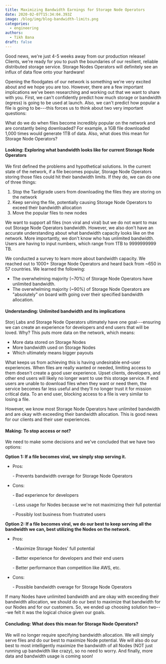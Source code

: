 ```yaml
---
title: Maximizing Bandwidth Earnings for Storage Node Operators
date: 2020-02-07T15:34:04.393Z
image: /blog/img/blog-bandwidth-limits.png
categories:
  - engineering
authors:
  - Tikh Bana
draft: false
---
```

Good news, we're just 4-5 weeks away from our production release! Clients, we're ready for you to push the boundaries of our resilient, reliable distributed storage service. Storage Nodes Operators will definitely see an influx of data flow onto your hardware!

Opening the floodgates of our network is something we're very excited about and we hope you are too. However, there are a few important implications we've been researching and working out that we want to share with you. First, we can't confidently predict how much storage or bandwidth (egress) is going to be used at launch. Also, we can't predict how popular a file is going to be---this forces us to think about two very important questions:

What do we do when files become incredibly popular on the network and are constantly being downloaded? For example, a 1GB file downloaded 1,000 times would generate 1TB of data. Also, what does this mean for Storage Node Operators?

#### Looking: Exploring what bandwidth looks like for current Storage Node Operators

We first defined the problems and hypothetical solutions. In the current state of the network, if a file becomes popular, Storage Node Operators storing those files could hit their bandwidth limits. If they do, we can do one of three things:

1. Stop the Tardigrade users from downloading the files they are storing on the network 
2. Keep serving the file, potentially causing Storage Node Operators to exceed their bandwidth allocation
3. Move the popular files to new nodes

We want to support all files (non viral and viral) but we do not want to max out Storage Node Operators bandwidth. However, we also don't have an accurate understanding about what bandwidth capacity looks like on the network. More importantly, we don't know who has  unlimited bandwidth. Users are having to input numbers, which range from 1TB to 9999999999 TB.

We conducted a survey to learn more about bandwidth capacity. We reached out to 1000+ Storage Node Operators and heard back from ~650 in 57 countries. We learned the following:

* The overwhelming majority (~70%) of Storage Node Operators have unlimited bandwidth.
* The overwhelming majority (~90%) of Storage Node Operators are "absolutely" on board with going over their specified bandwidth allocation.

#### Understanding: Unlimited bandwidth and its implications

Storj Labs and Storage Node Operators ultimately have one goal---ensuring we can create an experience for developers and end users that will be loved. Why? This puts more data on the network, which means:

* More data stored on Storage Nodes
* More bandwidth used on Storage Nodes 
* Which ultimately means bigger payouts

What keeps us from achieving this is having undesirable end-user experiences. When files are really wanted or needed, limiting access to them doesn't create a good user experience. Upset clients, developers, and other end users will likely no longer want to use this storage service. If end users are unable to download files when they want or need them, the service becomes far less useful and they'll no longer trust it for mission critical data. To an end user, blocking access to a file is very similar to losing a file.

However, we know most Storage Node Operators have unlimited bandwidth and are okay with exceeding their bandwidth allocation. This is good news for our clients and their user experiences.

#### Making: To stop access or not?

We need to make some decisions and we've concluded that we have two options:

**Option 1: If a file becomes viral, we simply stop serving it.**

* Pros:

&nbsp;&nbsp;&nbsp;&nbsp;&nbsp;&nbsp;-   Prevents bandwidth overage for Storage Node Operators

* Cons:

&nbsp;&nbsp;&nbsp;&nbsp;&nbsp;&nbsp;-   Bad experience for developers

&nbsp;&nbsp;&nbsp;&nbsp;&nbsp;&nbsp;-   Less usage for Nodes because we're not maximizing their full potential

&nbsp;&nbsp;&nbsp;&nbsp;&nbsp;&nbsp;-   Possibly lost business from frustrated users

**Option 2: If a file becomes viral, we do our best to keep serving all the bandwidth we can, best utilizing the Nodes on the network.**

* Pros: 

&nbsp;&nbsp;&nbsp;&nbsp;&nbsp;&nbsp;-   Maximize Storage Nodes' full potential

&nbsp;&nbsp;&nbsp;&nbsp;&nbsp;&nbsp;-   Better experience for developers and their end users

&nbsp;&nbsp;&nbsp;&nbsp;&nbsp;&nbsp;-   Better performance than competition like AWS, etc.

* Cons:

&nbsp;&nbsp;&nbsp;&nbsp;&nbsp;&nbsp;-   Possible bandwidth overage for Storage Node Operators

If many Nodes have unlimited bandwidth and are okay with exceeding their bandwidth allocation, we should do our best to maximize that bandwidth for our Nodes and for our customers. So, we ended up choosing solution two---we felt it was the logical choice given our goals.

#### Concluding: What does this mean for Storage Node Operators?

We will no longer require specifying bandwidth allocation. We will simply serve files and do our best to maximize Node potential. We will also do our best to most intelligently maximize the bandwidth of all Nodes (NOT just running up bandwidth like crazy), so no need to worry. And finally, more data and bandwidth usage is coming soon!
